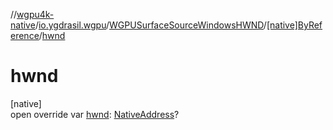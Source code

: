 //[wgpu4k-native](../../../../index.md)/[io.ygdrasil.wgpu](../../index.md)/[WGPUSurfaceSourceWindowsHWND](../index.md)/[[native]ByReference](index.md)/[hwnd](hwnd.md)

# hwnd

[native]\
open override var [hwnd](hwnd.md): [NativeAddress](../../../ffi/-native-address/index.md)?